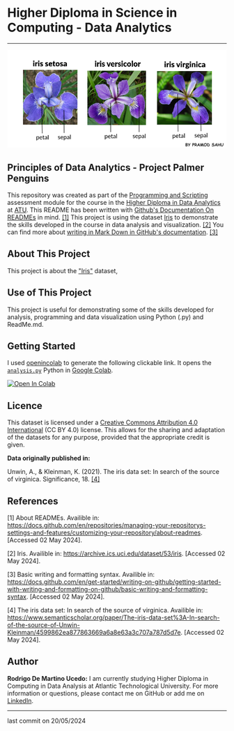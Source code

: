 # Higher Diploma in Science in Computing - Data Analytics
******

![Iris](Irisimg.png)

## Principles of Data Analytics - Project Palmer Penguins

This repository was created as part of the [Programming and Scripting](https://www.gmit.ie/programming-and-scripting) assessment module for the course in the [Higher Diploma in Data Analytics](https://www.gmit.ie/higher-diploma-in-science-in-computing-in-data-analytics?_gl=1*1bcdos0*_ga*MTE3OTU2MzQ5LjE2OTY2MDYwMzE.*_ga_5R02GBYV8V*MTcxNDMzOTE2Ni4xMS4xLjE3MTQzMzkyMDAuMC4wLjA.) at [ATU](https://www.atu.ie/). This README has been written with [Github's Documentation On READMEs](https://docs.github.com/en/repositories/managing-your-repositorys-settings-and-features/customizing-your-repository/about-readmes) in mind. [[1]](#1) This project is using the dataset [Iris](https://archive.ics.uci.edu/dataset/53/iris) to demonstrate the skills developed in the course in data analysis and visualization. [[2]](#2) You can find more about [writing in Mark Down in GitHub's documentation](https://docs.github.com/en/get-started/writing-on-github/getting-started-with-writing-and-formatting-on-github/basic-writing-and-formatting-syntax). [[3]](#3)

## About This Project

This project is about the ["Iris"](https://raw.githubusercontent.com/mwaskom/seaborn-data/master/iris.csv) dataset, 



## Use of This Project

This project is useful for demonstrating some of the skills developed for analysis, programming and data visualization using Python (.py) and ReadMe.md.

## Getting Started

I used [openincolab](https://openincolab.com/) to generate the following clickable link.
It opens the [`analysis.py`](https://github.com/RodrigoDMU/pands-project/blob/main/analysis.py) Python in [Google Colab](https://colab.research.google.com/).

<a target="_blank" href="https://colab.research.google.com/github/RodrigoDMU/pands-project/blob/main/analysis.py">
  <img src="https://colab.research.google.com/assets/colab-badge.svg" alt="Open In Colab"/>
</a>

## Licence

This dataset is licensed under a [Creative Commons Attribution 4.0 International](https://creativecommons.org/licenses/by/4.0/legalcode) (CC BY 4.0) license. This allows for the sharing and adaptation of the datasets for any purpose, provided that the appropriate credit is given.

**Data originally published in:**

Unwin, A., & Kleinman, K. (2021). The iris data set: In search of the source of virginica. Significance, 18. [[4]](#4)

## References

<a id="1">[1]</a> About READMEs. Availible in: https://docs.github.com/en/repositories/managing-your-repositorys-settings-and-features/customizing-your-repository/about-readmes. [Accessed 02 May 2024].

<a id="2">[2]</a> Iris. Availible in: https://archive.ics.uci.edu/dataset/53/iris. [Accessed 02 May 2024].

<a id="3">[3]</a> Basic writing and formatting syntax. Availible in: https://docs.github.com/en/get-started/writing-on-github/getting-started-with-writing-and-formatting-on-github/basic-writing-and-formatting-syntax. [Accessed 02 May 2024].

<a id="4">[4]</a> The iris data set: In search of the source of virginica. Availible in: https://www.semanticscholar.org/paper/The-iris-data-set%3A-In-search-of-the-source-of-Unwin-Kleinman/4599862ea877863669a6a8e63a3c707a787d5d7e. [Accessed 02 May 2024].

## Author

**Rodrigo De Martino Ucedo:**
 I am currently studying Higher Diploma in Computing in Data Analysis at Atlantic Technological University. For more information or questions, please contact me on GitHub or add me on [LinkedIn](https://www.linkedin.com/in/rdmdemartino/).
*****
last commit on 20/05/2024
